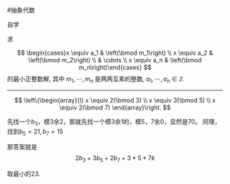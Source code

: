 #抽象代数 

自学

求

$$
\begin{cases}x \equiv a_1 & \left(\bmod m_1\right) \\ x \equiv a_2 & \left(\bmod m_2\right) \\ & \cdots \\ x \equiv a_n & \left(\bmod m_n\right)\end{cases}
$$
的最小正整数解, 其中 $m_1, \cdots, m_n$ 是两两互素的整数, $a_1, \cdots, a_n \in \mathbb{Z}$.

****

$$
\left\{\begin{array}{l}
x \equiv 2(\bmod 3) \\
x \equiv 3(\bmod 5) \\
x \equiv 2(\bmod 7)
\end{array}\right.
$$

先找一个$b_{3}$，模3余2，那就先找一个模3余1的，模5，7余0，显然是70。
同理，找到$b_{5}=21,b_{7}=15$

那答案就是
$$2b_{3}+3b_{5}+2b_{7}+3*5*7k$$

取最小的23.